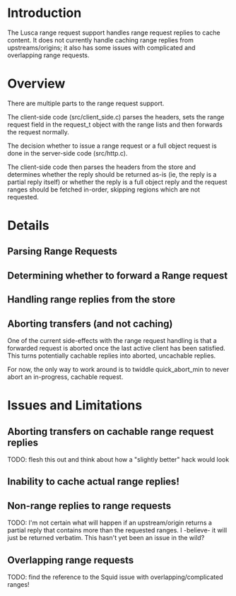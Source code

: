 # Introduction #

The Lusca range request support handles range request replies to cache content. It does not currently handle caching range replies from upstreams/origins; it also has some issues with complicated and overlapping range requests.

# Overview #

There are multiple parts to the range request support.

The client-side code (src/client\_side.c) parses the headers, sets the range request field in the request\_t object with the range lists and then forwards the request normally.

The decision whether to issue a range request or a full object request is done in the server-side code (src/http.c).

The client-side code then parses the headers from the store and determines whether the reply should be returned as-is (ie, the reply is a partial reply itself) or whether the reply is a full object reply and the request ranges should be fetched in-order, skipping regions which are not requested.

# Details #

## Parsing Range Requests ##

## Determining whether to forward a Range request ##

## Handling range replies from the store ##

## Aborting transfers (and not caching) ##

One of the current side-effects with the range request handling is that a forwarded request is aborted once the last active client has been satisfied. This turns potentially cachable replies into aborted, uncachable replies.

For now, the only way to work around is to twiddle quick\_abort\_min to never abort an in-progress, cachable request.

# Issues and Limitations #

## Aborting transfers on cachable range request replies ##

TODO: flesh this out and think about how a "slightly better" hack would look

## Inability to cache actual range replies! ##

## Non-range replies to range requests ##

TODO: I'm not certain what will happen if an upstream/origin returns a partial reply that contains more than the requested ranges. I -believe- it will just be returned verbatim. This hasn't yet been an issue in the wild?

## Overlapping range requests ##

TODO: find the reference to the Squid issue with overlapping/complicated ranges!